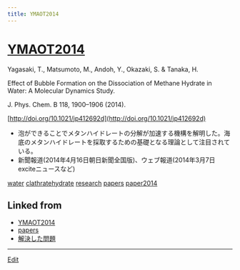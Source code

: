 ```yaml
---
title: YMAOT2014
---
```

# [YMAOT2014](/YMAOT2014)

Yagasaki, T., Matsumoto, M., Andoh, Y., Okazaki, S. & Tanaka, H.

Effect of Bubble Formation on the Dissociation of Methane Hydrate in Water: A Molecular Dynamics Study.

J. Phys. Chem. B 118, 1900–1906 (2014).

[http://doi.org/10.1021/jp412692d](http://doi.org/10.1021/jp412692d)


* 泡ができることでメタンハイドレートの分解が加速する機構を解明した。海底のメタンハイドレートを採取するための基礎となる理論として注目されている。
* 新聞報道(2014年4月16日朝日新聞全国版)、ウェブ報道(2014年3月7日exciteニュースなど)

[](https://youtu.be/d7Bi_sbrUcs)



[water](/water) [clathratehydrate](/clathratehydrate) [research](/research) [papers](/papers) [paper2014](/paper2014)





## Linked from

* [YMAOT2014](/YMAOT2014)
* [papers](/papers)
* [解決した問題](/解決した問題)


----

[Edit](https://github.com/vitroid/vitroid.github.io/edit/master/MD/YMAOT2014.md)

